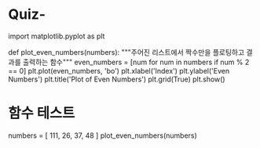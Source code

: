 # Quiz-

import matplotlib.pyplot as plt

def plot_even_numbers(numbers):
    """주어진 리스트에서 짝수만을 플로팅하고 결과를 출력하는 함수"""
    even_numbers = [num for num in numbers if num % 2 == 0]
    plt.plot(even_numbers, 'bo')
    plt.xlabel('Index')
    plt.ylabel('Even Numbers')
    plt.title('Plot of Even Numbers')
    plt.grid(True)
    plt.show()

# 함수 테스트
numbers = [ 111, 26, 37, 48 ]
plot_even_numbers(numbers)
